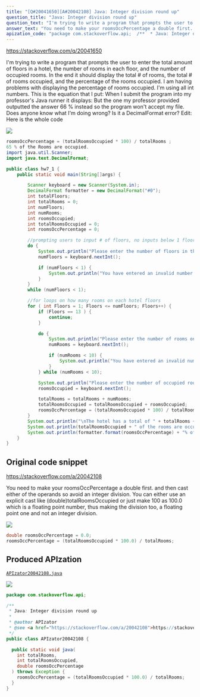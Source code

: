 ```yaml
---
title: "[Q#20041650][A#20042108] Java: Integer division round up"
question_title: "Java: Integer division round up"
question_text: "I'm trying to write a program that prompts the user to enter the total amount of floors in a hotel, the number of rooms in each floor, and the number of occupied rooms. In the end it should display the total # of rooms, the total # of rooms occupied, and the percentage of the rooms occupied. I am having problems with displaying the percentage of rooms occupied. I'm using all int numbers. This is the equation that I put: When I submit the program into my professor's Java runner it displays: But the one my professor provided outputted the answer 66 % instead so the program won't accept my file. Does anyone know what I'm doing wrong? Is it a DecimalFormat error? Edit: Here is the whole code"
answer_text: "You need to make your roomsOccPercentage a double first. and then cast either of the operands so avoid an integer division. You can either use an explicit cast like (double)totalRoomsOccupied or just make 100 as 100.0 which is a floating point number, thus making the division too, a floating point one and not an integer division."
apization_code: "package com.stackoverflow.api;  /**  * Java: Integer division round up  *  * @author APIzator  * @see <a href=\"https://stackoverflow.com/a/20042108\">https://stackoverflow.com/a/20042108</a>  */ public class APIzator20042108 {    public static void java(     int totalRooms,     int totalRoomsOccupied,     double roomsOccPercentage   ) throws Exception {     roomsOccPercentage = (totalRoomsOccupied * 100.0) / totalRooms;   } }"
---
```


https://stackoverflow.com/q/20041650

I&#x27;m trying to write a program that prompts the user to enter the total amount of floors in a hotel, the number of rooms in each floor, and the number of occupied rooms. In the end it should display the total # of rooms, the total # of rooms occupied, and the percentage of the rooms occupied. I am having problems with displaying the percentage of rooms occupied. I&#x27;m using all int numbers.
This is the equation that I put:
When I submit the program into my professor&#x27;s Java runner it displays:
But the one my professor provided outputted the answer 66 % instead so the program won&#x27;t accept my file.
Does anyone know what I&#x27;m doing wrong? Is it a DecimalFormat error?
Edit: Here is the whole code


<div class="code-logo"><img src="/stackoverflow.png" /></div>

```java
roomsOccPercentage = (totalRoomsOccupied * 100) / totalRooms ;
65 % of the Rooms are occupied.
import java.util.Scanner; 
import java.text.DecimalFormat;

public class hw7_1 {
    public static void main(String[]args) {

        Scanner keyboard = new Scanner(System.in);
        DecimalFormat formatter = new DecimalFormat("#0");
        int totalFloors;
        int totalRooms = 0;
        int numFloors;
        int numRooms;
        int roomsOccupied;
        int totalRoomsOccupied = 0;
        int roomsOccPercentage = 0;

        //prompting users to input # of floors, no inputs below 1 floor
        do {
            System.out.println("Please enter the number of floors in the hotel: ");
            numFloors = keyboard.nextInt();

            if (numFloors < 1) {
                System.out.println("You have entered an invalid number of floors. ");
            }
        }
        while (numFloors < 1);

        //for loops on how many rooms on each hotel floors
        for ( int Floors = 1; Floors <= numFloors; Floors++) {
            if (Floors == 13 ) {
                continue;
            }

            do {
                System.out.println("Please enter the number of rooms on floor #: " + Floors );
                numRooms = keyboard.nextInt();

                if (numRooms < 10) {
                    System.out.println("You have entered an invalid number of rooms. ");
                }
            } while (numRooms < 10);

            System.out.println("Please enter the number of occupied rooms on floor #: " + Floors);
            roomsOccupied = keyboard.nextInt();

            totalRooms = totalRooms + numRooms;
            totalRoomsOccupied = totalRoomsOccupied + roomsOccupied;
            roomsOccPercentage = (totalRoomsOccupied * 100) / totalRooms ;
        }
        System.out.println("\nThe hotel has a total of " + totalRooms + " rooms.");
        System.out.println(totalRoomsOccupied + " of the rooms are occupied.");
        System.out.println(formatter.format(roomsOccPercentage) + "% of the rooms are occupied.");
    }
}
```


## Original code snippet

https://stackoverflow.com/a/20042108

You need to make your roomsOccPercentage a double first.
and then cast either of the operands so avoid an integer division.
You can either use an explicit cast like (double)totalRoomsOccupied or just make 100 as 100.0 which is a floating point number, thus making the division too, a floating point one and not an integer division.

<div class="code-logo"><img src="/stackoverflow.png" /></div>

```java
double roomsOccPercentage = 0.0;
roomsOccPercentage = (totalRoomsOccupied * 100.0) / totalRooms;
```

## Produced APIzation

[`APIzator20042108.java`](https://github.com/pasqualesalza/apization-temp/raw/main/data/search/APIzator20042108.java)

<div class="code-logo"><img src="/apizator.png" /></div>

```java
package com.stackoverflow.api;

/**
 * Java: Integer division round up
 *
 * @author APIzator
 * @see <a href="https://stackoverflow.com/a/20042108">https://stackoverflow.com/a/20042108</a>
 */
public class APIzator20042108 {

  public static void java(
    int totalRooms,
    int totalRoomsOccupied,
    double roomsOccPercentage
  ) throws Exception {
    roomsOccPercentage = (totalRoomsOccupied * 100.0) / totalRooms;
  }
}

```